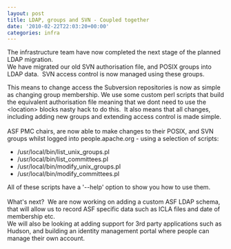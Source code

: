 ```yaml
---
layout: post
title: LDAP, groups and SVN - Coupled together
date: '2010-02-22T22:03:20+00:00'
categories: infra
---
```

<p>The infrastructure team have now completed the next stage of the planned LDAP migration.<br />We have migrated our old SVN authorisation file, and POSIX groups into LDAP data.&nbsp; SVN access control is now managed using these groups.</p><p>This means to change access the Subversion repositories is now as simple as changing group membership. We use some custom perl scripts that build the equivalent authorisation file meaning that we dont need to use the &lt;location&gt; blocks nasty hack to do this.&nbsp; It also means that all changes, including adding new groups and extending access control is made simple. <br /><br />ASF PMC chairs, are now able to make changes to their POSIX, and SVN groups whilst logged into people.apache.org - using a selection of scripts:</p><ul><li>/usr/local/bin/list_unix_groups.pl</li><li>/usr/local/bin/list_committees.pl</li><li>/usr/local/bin/modify_unix_groups.pl</li><li>/usr/local/bin/modify_committees.pl</li></ul><p>All of these scripts have a '--help' option to show you how to use them. <br /><br />What's next?&nbsp; We are now working on adding a custom ASF LDAP schema, that will allow us to record ASF specific data such as ICLA files and date of membership etc.<br />We will also be looking at adding support for 3rd party applications such as Hudson, and building an identity management portal where people can manage their own account.<br /></p>
